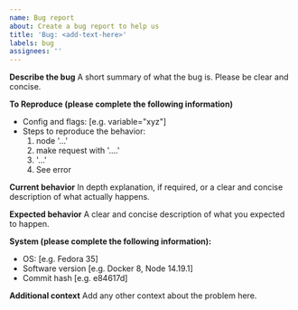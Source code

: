 ```yaml
---
name: Bug report
about: Create a bug report to help us
title: 'Bug: <add-text-here>'
labels: bug
assignees: ''
---
```


**Describe the bug**
A short summary of what the bug is. Please be clear and concise.

**To Reproduce (please complete the following information)**

- Config and flags: [e.g. variable="xyz"]
- Steps to reproduce the behavior:
  1. node '...'
  2. make request with '....'
  3. '...'
  4. See error

**Current behavior**
In depth explanation, if required, or a clear and concise description of what actually happens.

**Expected behavior**
A clear and concise description of what you expected to happen.

**System (please complete the following information):**

- OS: [e.g. Fedora 35]
- Software version [e.g. Docker 8, Node 14.19.1]
- Commit hash [e.g. e84617d]

**Additional context**
Add any other context about the problem here.
